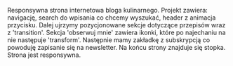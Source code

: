 Responsywna strona internetowa bloga kulinarnego. Projekt zawiera: navigację, search do wpisania co chcemy wyszukać, header z animacja przycisku. Dalej ujrzymy pozycjonowane sekcje dotyczące przepisów wraz z 'transition'. 
Sekcja 'obserwuj mnie' zawiera ikonki, które po najechaniu na nie następuje 'transform'. Następnie mamy zakładkę z subskrypcją co powoduję zapisanie się na newsletter. Na końcu strony znajduje się stopka. 
Strona jest responsywna.
